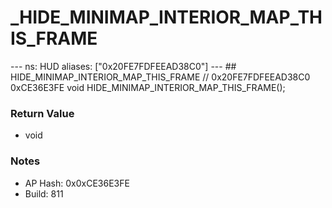 # _HIDE_MINIMAP_INTERIOR_MAP_THIS_FRAME

--- ns: HUD aliases: ["0x20FE7FDFEEAD38C0"] --- ## HIDE_MINIMAP_INTERIOR_MAP_THIS_FRAME  // 0x20FE7FDFEEAD38C0 0xCE36E3FE void HIDE_MINIMAP_INTERIOR_MAP_THIS_FRAME();

### Return Value
* void

### Notes
* AP Hash: 0x0xCE36E3FE
* Build: 811

